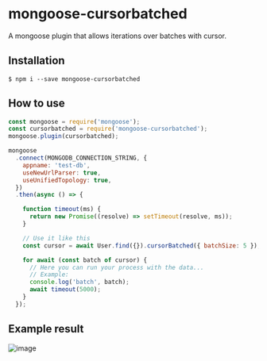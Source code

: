 # mongoose-cursorbatched
A mongoose plugin that allows iterations over batches with cursor.
## Installation
```shell
$ npm i --save mongoose-cursorbatched
```

## How to use
```js
const mongoose = require('mongoose');
const cursorbatched = require('mongoose-cursorbatched');
mongoose.plugin(cursorbatched);

mongoose
  .connect(MONGODB_CONNECTION_STRING, {
    appname: 'test-db',
    useNewUrlParser: true,
    useUnifiedTopology: true,
  })
  .then(async () => {

    function timeout(ms) {
      return new Promise((resolve) => setTimeout(resolve, ms));
    }

    // Use it like this
    const cursor = await User.find({}).cursorBatched({ batchSize: 5 });

    for await (const batch of cursor) {
      // Here you can run your process with the data...
      // Example:
      console.log('batch', batch);
      await timeout(5000);
    }
  });
```
## Example result
![image](https://user-images.githubusercontent.com/24250413/124524518-6524af00-ddc9-11eb-82ec-ce5e96c9413d.png)